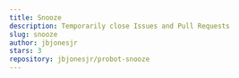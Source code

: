 ```yaml
---
title: Snooze
description: Temporarily close Issues and Pull Requests
slug: snooze
author: jbjonesjr
stars: 3
repository: jbjonesjr/probot-snooze
---
```

